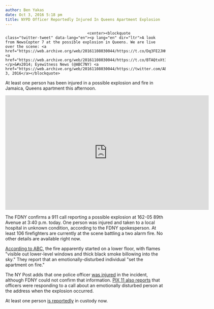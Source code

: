 ```yaml
---
author: Ben Yakas
date: Oct 3, 2016 5:18 pm
title: NYPD Officer Reportedly Injured In Queens Apartment Explosion
---
```


	
										<center><blockquote class="twitter-tweet" data-lang="en"><p lang="en" dir="ltr">A look from NewsCopter 7 at the possible explosion in Queens. We are live over the scene: <a href="https://web.archive.org/web/20161108030044/https://t.co/Dq3FE2JHKy">https://t.co/Dq3FE2JHKy</a> <a href="https://web.archive.org/web/20161108030044/https://t.co/BTAQtxXt3o">pic.twitter.com/BTAQtxXt3o</a></p>&#x2014; Eyewitness News (@ABC7NY) <a href="https://web.archive.org/web/20161108030044/https://twitter.com/ABC7NY/status/783033505672531968">October 3, 2016</a></blockquote>
<script async src="//web.archive.org/web/20161108030044js_/http://platform.twitter.com/widgets.js" charset="utf-8"></script></center>

<p>At least one person has been injured in a possible explosion and fire in Jamaica, Queens apartment this afternoon.</p>

<p><iframe width="640" height="360" src="https://web.archive.org/web/20161108030044if_/https://www.youtube.com/embed/P6JbkWwOwaU" frameborder="0" allowfullscreen></iframe></p>

<p>The FDNY confirms a 911 call reporting a possible explosion at 162-05 89th Avenue at 3:40 p.m. today. One person was injured and taken to a local hospital in unknown condition, according to the FDNY spokesperson. At least 106 firefighters are currently at the scene battling a two alarm fire. No other details are available right now.</p>

<p><a href="https://web.archive.org/web/20161108030044/http://abc7ny.com/news/firefighters-battle-queens-blaze;-arson-suspect-in-custody/1537364/">According to ABC</a>, the fire apparently started on a lower floor, with flames &quot;visible out lower-level windows and thick black smoke billowing into the sky.&quot; They report that an emotionally-disturbed individual &quot;set the apartment on fire.&quot;</p>

<p>The NY Post adds that one police officer <a href="https://web.archive.org/web/20161108030044/http://nypost.com/2016/10/03/cop-injured-in-queens-apartment-explosion/">was injured</a> in the incident, although FDNY could not confirm that information. <a href="https://web.archive.org/web/20161108030044/http://pix11.com/2016/10/03/fire-breaks-out-at-apartment-complex-in-jamaica-queens/">PIX 11 also reports</a> that officers were responding to a call about an emotionally disturbed person at the address when the explosion occurred. </p>

<p>At least one person <a href="https://web.archive.org/web/20161108030044/https://www.dnainfo.com/new-york/20161003/jamaica-hills/queens-89th-avenue-fire">is reportedly</a> in custody now.</p>					
										
									
				